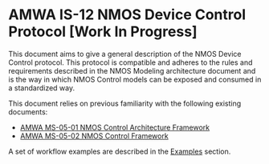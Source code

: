 # AMWA IS-12 NMOS Device Control Protocol \[Work In Progress\]

This document aims to give a general description of the NMOS Device Control protocol. This protocol is compatible and adheres to the rules and requirements described in the NMOS Modeling architecture document and is the way in which NMOS Control models can be exposed and consumed in a standardized way.

This document relies on previous familiarity with the following existing documents:

- [AMWA MS-05-01 NMOS Control Architecture Framework](https://specs.amwa.tv/ms-05-01)
- [AMWA MS-05-02 NMOS Control Framework](https://specs.amwa.tv/ms-05-02)

A set of workflow examples are described in the [Examples](Creating%20a%20session.md) section.
